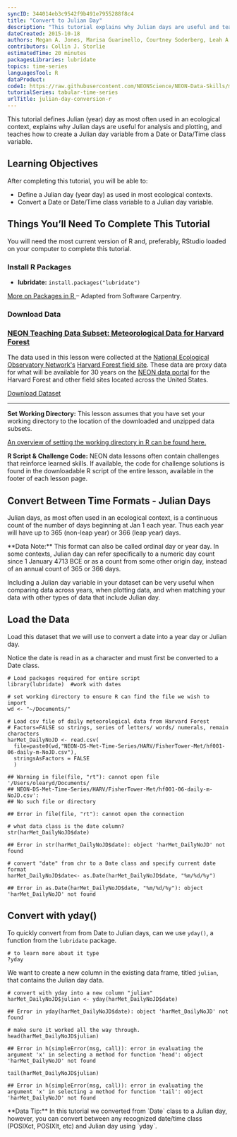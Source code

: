 ```yaml
---
syncID: 344014eb3c9542f9b491e7955288f8c4
title: "Convert to Julian Day"
description: "This tutorial explains why Julian days are useful and teaches how to create a Julian day variable from a Date or Data/Time class variable."
dateCreated: 2015-10-18
authors: Megan A. Jones, Marisa Guarinello, Courtney Soderberg, Leah A. Wasser
contributors: Collin J. Storlie
estimatedTime: 20 minutes
packagesLibraries: lubridate
topics: time-series
languagesTool: R
dataProduct:
code1: https://raw.githubusercontent.com/NEONScience/NEON-Data-Skills/main/tutorials/R/R-skills/intro-to-time-series/Convert-to-Julian-Day-In-R/Convert-to-Julian-Day-In-R.R
tutorialSeries: tabular-time-series
urlTitle: julian-day-conversion-r
---
```


This tutorial defines Julian (year) day as most often used in an ecological 
context, explains why Julian days are useful for analysis and plotting, and 
teaches how to create a Julian day variable from a Date or Data/Time class 
variable.

<div id="ds-objectives" markdown="1">

## Learning Objectives
After completing this tutorial, you will be able to:

 * Define a Julian day (year day) as used in most ecological 
 contexts.
 * Convert a Date or Date/Time class variable to a Julian day
 variable.

## Things You’ll Need To Complete This Tutorial
You will need the most current version of R and, preferably, RStudio loaded on your computer to complete this tutorial.

### Install R Packages

* **lubridate:** `install.packages("lubridate")`

<a href="https://www.neonscience.org/packages-in-r" target="_blank"> More on Packages in R </a>– Adapted from Software Carpentry.

### Download Data 
<h3> <a href="https://ndownloader.figshare.com/files/3701572" > NEON Teaching Data Subset: Meteorological Data for Harvard Forest</a></h3>

The data used in this lesson were collected at the 
<a href="https://www.neonscience.org/" target="_blank"> National Ecological Observatory Network's</a> 
<a href="https://www.neonscience.org/field-sites/field-sites-map/HARV" target="_blank"> Harvard Forest field site</a>. 
These data are proxy data for what will be available for 30 years on the
 <a href="http://data.neonscience.org/" target="_blank">NEON data portal</a>
for the Harvard Forest and other field sites located across the United States.

<a href="https://ndownloader.figshare.com/files/3701572" class="link--button link--arrow"> Download Dataset</a>





****
**Set Working Directory:** This lesson assumes that you have set your working 
directory to the location of the downloaded and unzipped data subsets. 

<a href="https://www.neonscience.org/set-working-directory-r" target="_blank"> An overview
of setting the working directory in R can be found here.</a>

**R Script & Challenge Code:** NEON data lessons often contain challenges that reinforce 
learned skills. If available, the code for challenge solutions is found in the
downloadable R script of the entire lesson, available in the footer of each lesson page.


</div>

## Convert Between Time Formats - Julian Days
Julian days, as most often used in an ecological context, is a continuous count 
of the number of days beginning at Jan 1 each year. Thus each year will have up 
to 365 (non-leap year) or 366 (leap year) days. 

<div id="ds-dataTip" markdown="1">
<i class="fa fa-star"></i>**Data Note:** This format can also be called ordinal
day or year day. In some contexts, Julian day can refer specifically to a 
numeric day count since 1 January 4713 BCE or as a count from some other origin 
day, instead of an annual count of 365 or 366 days.
</div>

Including a Julian day variable in your dataset can be very useful when
comparing data across years, when plotting data, and when matching your data
with other types of data that include Julian day. 

## Load the Data
Load this dataset that we will use to convert a date into a year day or Julian 
day. 

Notice the date is read in as a character and must first be converted to a Date
class.


    # Load packages required for entire script
    library(lubridate)  #work with dates
    
    # set working directory to ensure R can find the file we wish to import
    wd <- "~/Documents/"
    
    # Load csv file of daily meteorological data from Harvard Forest
    # Factors=FALSE so strings, series of letters/ words/ numerals, remain characters
    harMet_DailyNoJD <- read.csv(
      file=paste0(wd,"NEON-DS-Met-Time-Series/HARV/FisherTower-Met/hf001-06-daily-m-NoJD.csv"),
      stringsAsFactors = FALSE
      )

    ## Warning in file(file, "rt"): cannot open file '/Users/olearyd/Documents/
    ## NEON-DS-Met-Time-Series/HARV/FisherTower-Met/hf001-06-daily-m-NoJD.csv':
    ## No such file or directory

    ## Error in file(file, "rt"): cannot open the connection

    # what data class is the date column? 
    str(harMet_DailyNoJD$date)

    ## Error in str(harMet_DailyNoJD$date): object 'harMet_DailyNoJD' not found

    # convert "date" from chr to a Date class and specify current date format
    harMet_DailyNoJD$date<- as.Date(harMet_DailyNoJD$date, "%m/%d/%y")

    ## Error in as.Date(harMet_DailyNoJD$date, "%m/%d/%y"): object 'harMet_DailyNoJD' not found

## Convert with yday()
To quickly convert from from Date to Julian days, can we use `yday()`, a 
function from the `lubridate` package. 


    # to learn more about it type
    ?yday

We want to create a new column in the existing data frame, titled `julian`, that
contains the Julian day data.  


    # convert with yday into a new column "julian"
    harMet_DailyNoJD$julian <- yday(harMet_DailyNoJD$date)  

    ## Error in yday(harMet_DailyNoJD$date): object 'harMet_DailyNoJD' not found

    # make sure it worked all the way through. 
    head(harMet_DailyNoJD$julian) 

    ## Error in h(simpleError(msg, call)): error in evaluating the argument 'x' in selecting a method for function 'head': object 'harMet_DailyNoJD' not found

    tail(harMet_DailyNoJD$julian)

    ## Error in h(simpleError(msg, call)): error in evaluating the argument 'x' in selecting a method for function 'tail': object 'harMet_DailyNoJD' not found

<div id="ds-dataTip" markdown="1">
<i class="fa fa-star"></i> **Data Tip:**  In this tutorial we converted from
`Date` class to a Julian day, however, you can convert between any recognized
date/time class (POSIXct, POSIXlt, etc) and Julian day using `yday`.  
</div>
